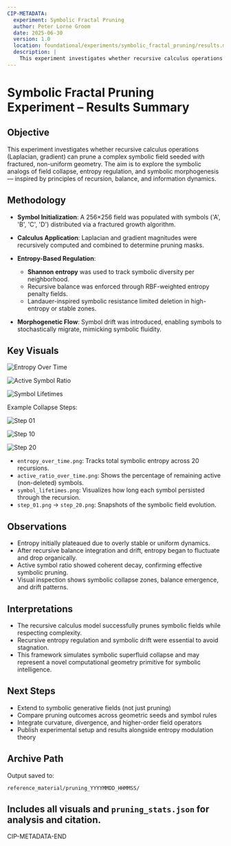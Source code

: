 ```yaml
---
CIP-METADATA:
  experiment: Symbolic Fractal Pruning
  author: Peter Lorne Groom
  date: 2025-06-30
  version: 1.0
  location: foundational/experiments/symbolic_fractal_pruning/results.md
  description: |
    This experiment investigates whether recursive calculus operations (Laplacian, gradient) can prune a complex symbolic field seeded with fractured, non-uniform geometry. The aim is to explore the symbolic analogs of field collapse, entropy regulation, and symbolic morphogenesis — inspired by principles of recursion, balance, and information dynamics.
---
```

# Symbolic Fractal Pruning Experiment – Results Summary

## Objective

This experiment investigates whether recursive calculus operations (Laplacian, gradient) can prune a complex symbolic field seeded with fractured, non-uniform geometry. The aim is to explore the symbolic analogs of field collapse, entropy regulation, and symbolic morphogenesis — inspired by principles of recursion, balance, and information dynamics.

## Methodology

* **Symbol Initialization**: A 256×256 field was populated with symbols ('A', 'B', 'C', 'D') distributed via a fractured growth algorithm.
* **Calculus Application**: Laplacian and gradient magnitudes were recursively computed and combined to determine pruning masks.
* **Entropy-Based Regulation**:

  * **Shannon entropy** was used to track symbolic diversity per neighborhood.
  * Recursive balance was enforced through RBF-weighted entropy penalty fields.
  * Landauer-inspired symbolic resistance limited deletion in high-entropy or stable zones.
* **Morphogenetic Flow**: Symbol drift was introduced, enabling symbols to stochastically migrate, mimicking symbolic fluidity.

## Key Visuals

![Entropy Over Time](reference_material/pruning_20250622_163425/entropy_over_time.png)

![Active Symbol Ratio](reference_material/pruning_20250622_163425/active_ratio_over_time.png)

![Symbol Lifetimes](reference_material/pruning_20250622_163425/symbol_lifetimes.png)

Example Collapse Steps:

![Step 01](reference_material/pruning_20250622_163425/step_01.png)

![Step 10](reference_material/pruning_20250622_163425/step_10.png)

![Step 20](reference_material/pruning_20250622_163425/step_20.png)

* `entropy_over_time.png`: Tracks total symbolic entropy across 20 recursions.
* `active_ratio_over_time.png`: Shows the percentage of remaining active (non-deleted) symbols.
* `symbol_lifetimes.png`: Visualizes how long each symbol persisted through the recursion.
* `step_01.png` → `step_20.png`: Snapshots of the symbolic field evolution.

## Observations

* Entropy initially plateaued due to overly stable or uniform dynamics.
* After recursive balance integration and drift, entropy began to fluctuate and drop organically.
* Active symbol ratio showed coherent decay, confirming effective symbolic pruning.
* Visual inspection shows symbolic collapse zones, balance emergence, and drift patterns.

## Interpretations

* The recursive calculus model successfully prunes symbolic fields while respecting complexity.
* Recursive entropy regulation and symbolic drift were essential to avoid stagnation.
* This framework simulates symbolic superfluid collapse and may represent a novel computational geometry primitive for symbolic intelligence.

## Next Steps

* Extend to symbolic generative fields (not just pruning)
* Compare pruning outcomes across geometric seeds and symbol rules
* Integrate curvature, divergence, and higher-order field operators
* Publish experimental setup and results alongside entropy modulation theory

## Archive Path

Output saved to:

```
reference_material/pruning_YYYYMMDD_HHMMSS/
```

Includes all visuals and `pruning_stats.json` for analysis and citation.
---
CIP-METADATA-END
